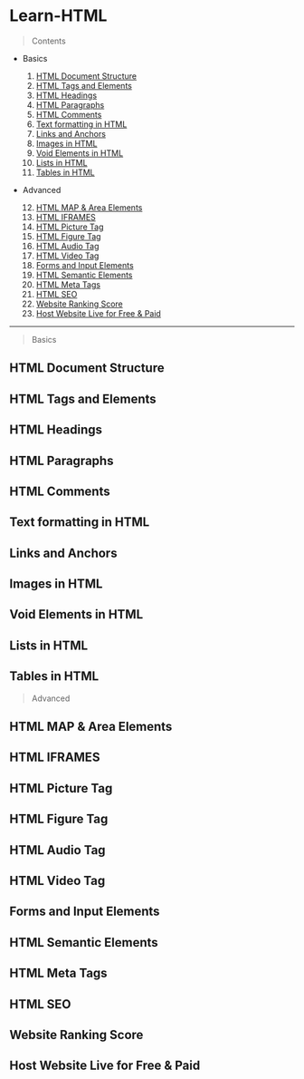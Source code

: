 # Learn-HTML

> Contents
- Basics

    1. [HTML Document Structure](#html-document-structure)
    2. [HTML Tags and Elements](#html-tags-and-elements)
    3. [HTML Headings](#html-headings)
    4. [HTML Paragraphs](#html-paragraphs)
    5. [HTML Comments](#html-comments)
    6. [Text formatting in HTML](#text-formatting-in-html)
    7. [Links and Anchors](#links-and-anchors)
    8. [Images in HTML](#images-in-html)
    9. [Void Elements in HTML](#void-elements-in-html)
    10. [Lists in HTML](#lists-in-html)
    11. [Tables in HTML](#tables-in-html)

- Advanced

    12. [HTML MAP & Area Elements](#html-map--area-elements)
    13. [HTML IFRAMES](#html-iframes)
    14. [HTML Picture Tag](#html-picture-tag)
    15. [HTML Figure Tag](#html-figure-tag)
    16. [HTML Audio Tag](#html-audio-tag)
    17. [HTML Video Tag](#html-video-tag)
    18. [Forms and Input Elements](#forms-and-input-elements)
    19. [HTML Semantic Elements](#html-semantic-elements)
    20. [HTML Meta Tags](#html-meta-tags)
    21. [HTML SEO](#html-seo)
    22. [Website Ranking Score](#website-ranking-score)
    23. [Host Website Live for Free & Paid](#host-website-live-for-free--paid)


---

> Basics
## HTML Document Structure
## HTML Tags and Elements
## HTML Headings
## HTML Paragraphs
## HTML Comments
## Text formatting in HTML
## Links and Anchors
## Images in HTML
## Void Elements in HTML
## Lists in HTML
## Tables in HTML

> Advanced
## HTML MAP & Area Elements
## HTML IFRAMES
## HTML Picture Tag
## HTML Figure Tag
## HTML Audio Tag
## HTML Video Tag
## Forms and Input Elements
## HTML Semantic Elements
## HTML Meta Tags
## HTML SEO
## Website Ranking Score
## Host Website Live for Free & Paid
